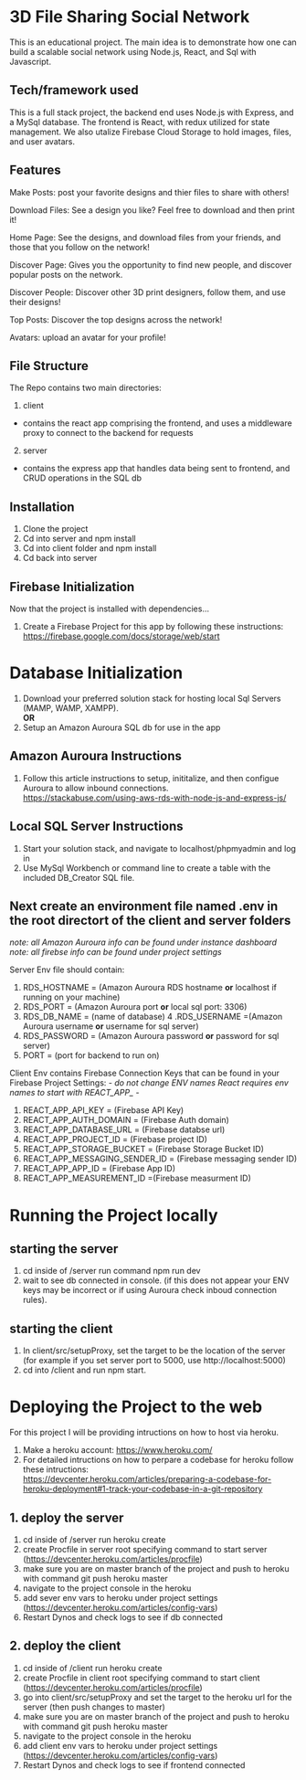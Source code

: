 # 3D File Sharing Social Network
This is an educational project. The main idea is to demonstrate how one can build a  scalable social network using Node.js, React, and Sql with Javascript. 

## Tech/framework used
This is a full stack project, the backend end uses Node.js with Express, and a MySql database. The frontend is React, with redux utilized for state management. We also utalize Firebase Cloud Storage to hold images, files, and user avatars. 

## Features

Make Posts: 
post your favorite designs and thier files to share with others!

Download Files: 
See a design you like? Feel free to download and then print it!

Home Page:
See the designs, and download files from your friends, and those that you follow on the network!

Discover Page:
Gives you the opportunity to find new people, and discover popular posts on the network. 

Discover People: 
Discover other 3D print designers, follow them, and use their designs!

Top Posts:
Discover the top designs across the network!

Avatars:
upload an avatar for your profile!

## File Structure
The Repo contains two main directories:
1. client
  - contains the react app comprising the frontend, and uses a middleware proxy to connect to the backend for requests
2. server
  - contains the express app that handles data being sent to frontend, and CRUD operations in the SQL db

## Installation
1. Clone the project
2. Cd into server and npm install
3. Cd into client folder and npm install
4. Cd back into server

## Firebase Initialization
Now that the project is installed with dependencies...
1. Create a Firebase Project for this app by following these instructions:
https://firebase.google.com/docs/storage/web/start

# Database Initialization  
1. Download your preferred solution stack for hosting local Sql Servers (MAMP, WAMP, XAMPP).     
**OR**    
2. Setup an Amazon Auroura SQL db for use in the app

## Amazon Auroura Instructions
1. Follow this article instructions to setup, inititalize, and then configue Auroura to allow inbound connections.  
https://stackabuse.com/using-aws-rds-with-node-js-and-express-js/

## Local SQL Server Instructions
1. Start your solution stack, and navigate to localhost/phpmyadmin and log in 
2. Use MySql Workbench or command line to create a table with the included DB_Creator SQL file. 


## Next create an environment file named .env in the root directort of the client and server folders
*note: all Amazon Auroura info can be found under instance dashboard*
*note: all firebse info can be found under project settings*

Server Env file should contain:
1. RDS_HOSTNAME = (Amazon Auroura RDS hostname **or** localhost if running on your machine)
2. RDS_PORT = (Amazon Auroura port **or** local sql port: 3306)
3. RDS_DB_NAME = (name of database)
4 .RDS_USERNAME =(Amazon Auroura username **or** username for sql server)
5. RDS_PASSWORD = (Amazon Auroura password **or** password for sql server)
6. PORT = (port for backend to run on)

Client Env contains Firebase Connection Keys that can be found in your Firebase Project Settings:
*- do not change ENV names React requires env names to start with REACT_APP_ -*
1. REACT_APP_API_KEY = (Firebase API Key) 
2. REACT_APP_AUTH_DOMAIN = (Firebase Auth domain) 
3. REACT_APP_DATABASE_URL = (Firebase databse url) 
4. REACT_APP_PROJECT_ID = (Firebase project ID) 
5. REACT_APP_STORAGE_BUCKET = (Firebase Storage Bucket ID) 
6. REACT_APP_MESSAGING_SENDER_ID = (Firebase messaging sender ID) 
7. REACT_APP_APP_ID = (Firebase App ID) 
8. REACT_APP_MEASUREMENT_ID =(Firebase measurment ID) 
    
# Running the Project locally
 ## starting the server
 1. cd inside of /server run command npm run dev 
 2. wait to see db connected in console. (if this does not appear your ENV keys may be incorrect or if using Auroura check inboud connection rules).  
 
 ## starting the client
 1. In client/src/setupProxy, set the target to be the location of the server (for example if you set server port to 5000, use http://localhost:5000)
 1. cd into /client and run npm start.  
 
 # Deploying the Project to the web
 For this project I will be providing intructions on how to host via heroku. 
 1. Make a heroku account: https://www.heroku.com/
 2. For detailed intructions on how to perpare a codebase for heroku follow these intructions:  
 https://devcenter.heroku.com/articles/preparing-a-codebase-for-heroku-deployment#1-track-your-codebase-in-a-git-repository
 
  ## 1. deploy the server
  1. cd inside of /server run heroku create
  2. create Procfile in server root specifying command to start server (https://devcenter.heroku.com/articles/procfile)
  3. make sure you are on master branch of the project and push to heroku with command git push heroku master 
  4. navigate to the project console in the heroku
  5. add sever env vars to heroku under project settings (https://devcenter.heroku.com/articles/config-vars)
  6. Restart Dynos and check logs to see if db connected
  
  ## 2. deploy the client
  1. cd inside of /client run heroku create
  2. create Procfile in client root specifying command to start client (https://devcenter.heroku.com/articles/procfile)
  3. go into client/src/setupProxy and set the target to the heroku url for the server (then push changes to master)
  4. make sure you are on master branch of the project and push to heroku with command git push heroku master 
  5. navigate to the project console in the heroku
  6. add client env vars to heroku under project settings (https://devcenter.heroku.com/articles/config-vars)
  7. Restart Dynos and check logs to see if frontend connected
 
 
     
